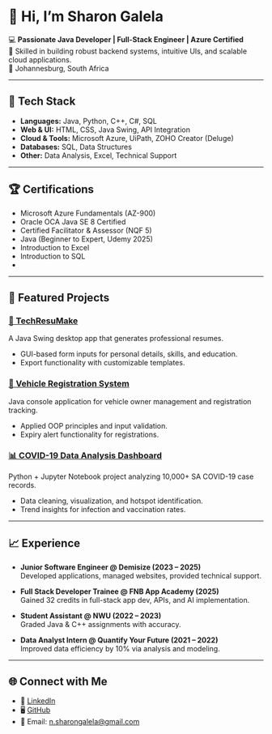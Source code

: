 # 👋 Hi, I’m Sharon Galela  

💻 **Passionate Java Developer | Full-Stack Engineer | Azure Certified**  
🚀 Skilled in building robust backend systems, intuitive UIs, and scalable cloud applications.  
📍 Johannesburg, South Africa  

---

## 🔧 Tech Stack  

- **Languages:** Java, Python, C++, C#, SQL  
- **Web & UI:** HTML, CSS, Java Swing, API Integration  
- **Cloud & Tools:** Microsoft Azure, UiPath, ZOHO Creator (Deluge)  
- **Databases:** SQL, Data Structures  
- **Other:** Data Analysis, Excel, Technical Support  

---

## 🏆 Certifications  

- Microsoft Azure Fundamentals (AZ-900)  
- Oracle OCA Java SE 8 Certified  
- Certified Facilitator & Assessor (NQF 5)  
- Java (Beginner to Expert, Udemy 2025)
- Introduction to Excel
- Introduction to SQL
- 

---

## 📂 Featured Projects  

### [💼 TechResuMake](https://github.com/ShariieG/TechResuMake)  
A Java Swing desktop app that generates professional resumes.  
- GUI-based form inputs for personal details, skills, and education.  
- Export functionality with customizable templates.  

### [🚗 Vehicle Registration System](https://github.com/ShariieG/Vehicle-Registration)  
Java console application for vehicle owner management and registration tracking.  
- Applied OOP principles and input validation.  
- Expiry alert functionality for registrations.  

### [📊 COVID-19 Data Analysis Dashboard](https://github.com/ShariieG/Covid-analysis-project)  
Python + Jupyter Notebook project analyzing 10,000+ SA COVID-19 case records.  
- Data cleaning, visualization, and hotspot identification.  
- Trend insights for infection and vaccination rates.  

---

## 📈 Experience  

- **Junior Software Engineer @ Demisize (2023 – 2025)**  
  Developed applications, managed websites, provided technical support.  

- **Full Stack Developer Trainee @ FNB App Academy (2025)**  
  Gained 32 credits in full-stack app dev, APIs, and AI implementation.  

- **Student Assistant @ NWU (2022 – 2023)**  
  Graded Java & C++ assignments with accuracy.  

- **Data Analyst Intern @ Quantify Your Future (2021 – 2022)**  
  Improved data efficiency by 10% via analysis and modeling.  

---

## 🌐 Connect with Me  

- 💼 [LinkedIn](https://www.linkedin.com/in/sharon-galela-6998bb265)  
- 🖥️ [GitHub](https://github.com/ShariieG)  
- 📧 Email: n.sharongalela@gmail.com  
